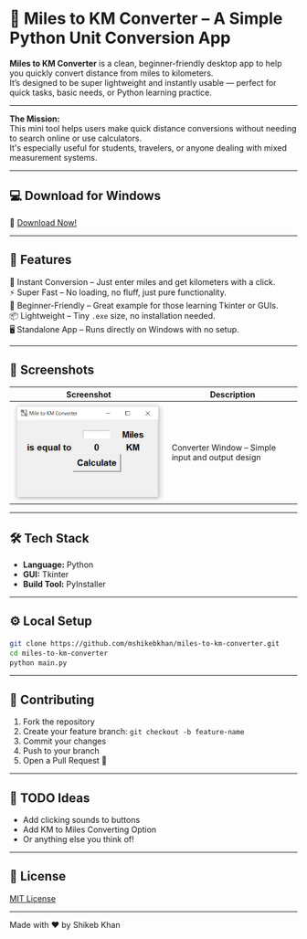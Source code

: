 # 📏 Miles to KM Converter – A Simple Python Unit Conversion App

**Miles to KM Converter** is a clean, beginner-friendly desktop app to help you quickly convert distance from miles to kilometers.  
It’s designed to be super lightweight and instantly usable — perfect for quick tasks, basic needs, or Python learning practice.

---

**The Mission:**  
This mini tool helps users make quick distance conversions without needing to search online or use calculators.  
It's especially useful for students, travelers, or anyone dealing with mixed measurement systems.

---

## 💻 Download for Windows

🔗 [Download Now!](https://github.com/mshikebkhan/miles-to-km-converter/releases/download/v1.0.0/MilesToKmConverterSetup.exe)

---

## 🚀 Features

📏 Instant Conversion – Just enter miles and get kilometers with a click.  
⚡ Super Fast – No loading, no fluff, just pure functionality.  
🧠 Beginner-Friendly – Great example for those learning Tkinter or GUIs.  
📦 Lightweight – Tiny `.exe` size, no installation needed.  
🖥️ Standalone App – Runs directly on Windows with no setup.

---

## 📸 Screenshots

| Screenshot | Description |
|------------|-------------|
| ![Main](screenshots/main_window.PNG) | Converter Window – Simple input and output design |

---

## 🛠 Tech Stack

- **Language:** Python  
- **GUI:** Tkinter  
- **Build Tool:** PyInstaller

---

## ⚙️ Local Setup

```bash
git clone https://github.com/mshikebkhan/miles-to-km-converter.git
cd miles-to-km-converter
python main.py
```
---

## 👥 Contributing

1. Fork the repository
2. Create your feature branch: `git checkout -b feature-name`
3. Commit your changes
4. Push to your branch
5. Open a Pull Request 🚀

---

## 📌 TODO Ideas

- Add clicking sounds to buttons
- Add KM to Miles Converting Option
- Or anything else you think of!

---

## 📄 License

[MIT License](LICENSE)

---

Made with ❤️ by Shikeb Khan
